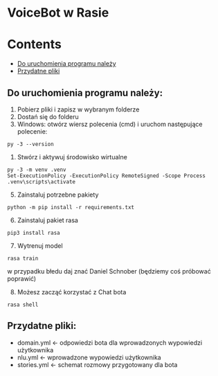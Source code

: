 # VoiceBot w Rasie

# Contents
  * [Do uruchomienia programu należy](#Do-uruchomienia-programu-nalezy)
  * [Przydatne pliki](#Przydatne-pliki)
## Do uruchomienia programu należy:

1. Pobierz pliki i zapisz w wybranym folderze
1. Dostań się do folderu
1. Windows: otwórz wiersz polecenia (cmd) i uruchom następujące polecenie:
 ```shell
py -3 --version
```
1. Stwórz i aktywuj środowisko wirtualne
```shell
py -3 -m venv .venv
Set-ExecutionPolicy -ExecutionPolicy RemoteSigned -Scope Process
.venv\scripts\activate
```
5. Zainstaluj potrzebne pakiety
```shell 
python -m pip install -r requirements.txt
```
6. Zainstaluj pakiet rasa
```shell
pip3 install rasa
 ```
7. Wytrenuj model
```shell
rasa train
```
w przypadku błedu daj znać Daniel Schnober (będziemy coś próbować poprawić)

8. Możesz zacząć korzystać z Chat bota
```shell
rasa shell
```
## Przydatne pliki:
* domain.yml <- odpowiedzi bota dla wprowadzonych wypowiedzi użytkownika
* nlu.yml <-  wprowadzone wypowiedzi użytkownika
* stories.yml <- schemat rozmowy przygotowany dla bota
